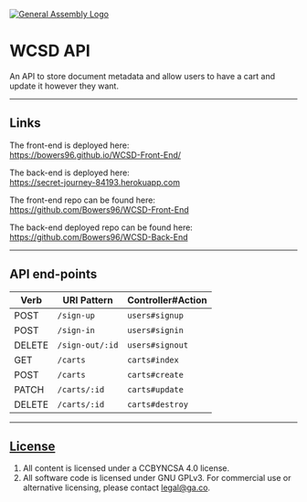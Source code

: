 
[![General Assembly Logo](https://camo.githubusercontent.com/1a91b05b8f4d44b5bbfb83abac2b0996d8e26c92/687474703a2f2f692e696d6775722e636f6d2f6b6538555354712e706e67)](https://generalassemb.ly/education/web-development-immersive)

# WCSD API

An API to store document metadata and allow users to have a cart and update it however they want.

---

## Links

The front-end is deployed here:<br>
https://bowers96.github.io/WCSD-Front-End/

The back-end is deployed here:<br>
https://secret-journey-84193.herokuapp.com

The front-end repo can be found here:<br>
https://github.com/Bowers96/WCSD-Front-End

The back-end deployed repo can be found here:<br>
https://github.com/Bowers96/WCSD-Back-End

---

## API end-points

| Verb   | URI Pattern            | Controller#Action |
|--------|------------------------|-------------------|
| POST   | `/sign-up`             | `users#signup`    |
| POST   | `/sign-in`             | `users#signin`    |
| DELETE | `/sign-out/:id`        | `users#signout`   |
| GET    | `/carts`               | `carts#index`     |
| POST   | `/carts`               | `carts#create`    |
| PATCH  | `/carts/:id`           | `carts#update`    |
| DELETE | `/carts/:id`           | `carts#destroy`   |

---

## [License](LICENSE)

1.  All content is licensed under a CC­BY­NC­SA 4.0 license.
1.  All software code is licensed under GNU GPLv3. For commercial use or
    alternative licensing, please contact legal@ga.co.
